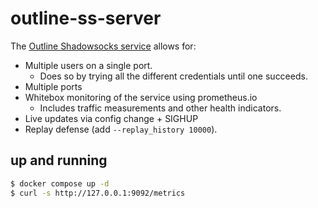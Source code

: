outline-ss-server
=================

The [Outline Shadowsocks service][1] allows for:

- Multiple users on a single port.
    - Does so by trying all the different credentials until one succeeds.
- Multiple ports
- Whitebox monitoring of the service using prometheus.io
    - Includes traffic measurements and other health indicators.
- Live updates via config change + SIGHUP
- Replay defense (add `--replay_history 10000`).

## up and running

```bash
$ docker compose up -d
$ curl -s http://127.0.0.1:9092/metrics
```

[1]: https://github.com/Jigsaw-Code/outline-ss-server
